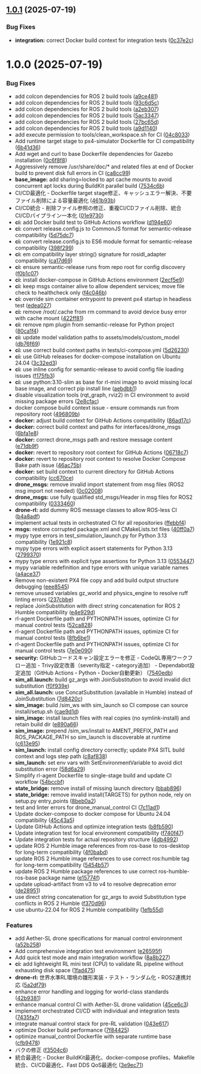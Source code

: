## [1.0.1](https://github.com/hinata-koizumi/drone_avoidance_rl/compare/v1.0.0...v1.0.1) (2025-07-19)


### Bug Fixes

* **integration:** correct Docker build context for integration tests ([0c37e2c](https://github.com/hinata-koizumi/drone_avoidance_rl/commit/0c37e2cf44986ddbc49ba9ef4251d862ca2a39bd))

# 1.0.0 (2025-07-19)


### Bug Fixes

* add colcon dependencies for ROS 2 build tools ([a9ce481](https://github.com/hinata-koizumi/drone_avoidance_rl/commit/a9ce4813ff35681bbde141bf2372b50bd242fafb))
* add colcon dependencies for ROS 2 build tools ([93c6d5c](https://github.com/hinata-koizumi/drone_avoidance_rl/commit/93c6d5c8d3aee75cd1f7b24fac2ed28cb2e76603))
* add colcon dependencies for ROS 2 build tools ([a2eb307](https://github.com/hinata-koizumi/drone_avoidance_rl/commit/a2eb307802ce9b55ee314659c94f8471b1440de5))
* add colcon dependencies for ROS 2 build tools ([5ac3347](https://github.com/hinata-koizumi/drone_avoidance_rl/commit/5ac3347413837d99a02b94d29f0101ef1f6b7df8))
* add colcon dependencies for ROS 2 build tools ([27bc65d](https://github.com/hinata-koizumi/drone_avoidance_rl/commit/27bc65df87f5770d311d2613da17c4b809e754a3))
* add colcon dependencies for ROS 2 build tools ([a9d1140](https://github.com/hinata-koizumi/drone_avoidance_rl/commit/a9d1140321d11b3d0083ba283c53d37cad0ec6b3))
* add execute permission to tools/clean_workspace.sh for CI ([04c8033](https://github.com/hinata-koizumi/drone_avoidance_rl/commit/04c80330913c6512e0b3fc6aa20d7d08ab4df346))
* Add runtime target stage to px4-simulator Dockerfile for CI compatibility ([6b41d36](https://github.com/hinata-koizumi/drone_avoidance_rl/commit/6b41d36a95eff86dd7bbdd654eed07479d056fa7))
* Add wget and curl to base Dockerfile dependencies for Gazebo installation ([0c6f8f8](https://github.com/hinata-koizumi/drone_avoidance_rl/commit/0c6f8f83a50b30806b7ec64a6db94bd89d43e1a6))
* Aggressively remove /usr/share/doc/* and related files at end of Docker build to prevent disk full errors in CI ([ca8cc99](https://github.com/hinata-koizumi/drone_avoidance_rl/commit/ca8cc99b849b761294078700d148ad208b67d5ec))
* **base_image:** add sharing=locked to apt cache mounts to avoid concurrent apt locks during BuildKit parallel build ([7534c6b](https://github.com/hinata-koizumi/drone_avoidance_rl/commit/7534c6b0af70804bc4ddd5aec9297e7ff44dbbb7))
* CI/CD最適化 - Dockerfile target stage修正、キャッシュエラー解決、不要ファイル削除による容量最適化 ([461b93b](https://github.com/hinata-koizumi/drone_avoidance_rl/commit/461b93b1ef029c4123968dfae5a161d83febe7ed))
* CI/CD統合 - 削除ファイル参照の修正、重複CI/CDファイル削除、統合CI/CDパイプライン一本化 ([01e9730](https://github.com/hinata-koizumi/drone_avoidance_rl/commit/01e97309b824bedb1a89185a6568efe1353cb7db))
* **ci:** add Docker build test to GitHub Actions workflow ([d194e60](https://github.com/hinata-koizumi/drone_avoidance_rl/commit/d194e605b8bd5593b7b8e46d4692ac91634cf274))
* **ci:** convert release.config.js to CommonJS format for semantic-release compatibility ([5d75dc7](https://github.com/hinata-koizumi/drone_avoidance_rl/commit/5d75dc787e4f241e22c1ae66e872775dfb7de90b))
* **ci:** convert release.config.js to ES6 module format for semantic-release compatibility ([398f299](https://github.com/hinata-koizumi/drone_avoidance_rl/commit/398f299671a76075df195c076e0ca6858b35db50))
* **ci:** em compatibility layer string() signature for rosidl_adapter compatibility ([ca17d69](https://github.com/hinata-koizumi/drone_avoidance_rl/commit/ca17d696943804f9ac14e33538a0ff213eef3914))
* **ci:** ensure semantic-release runs from repo root for config discovery ([f0b1c07](https://github.com/hinata-koizumi/drone_avoidance_rl/commit/f0b1c07be6b846f7a5173724845a0b4a61172fa7))
* **ci:** install docker-compose in GitHub Actions environment ([2ecf5e9](https://github.com/hinata-koizumi/drone_avoidance_rl/commit/2ecf5e9d37b26fd94cf2c008e4eab5f0fb7399dd))
* **ci:** keep msgs container alive to allow dependent services; move file check to healthcheck only ([f4c046b](https://github.com/hinata-koizumi/drone_avoidance_rl/commit/f4c046b0c9ee49d34907c514991b7ad3cb71d6a3))
* **ci:** override sim container entrypoint to prevent px4 startup in headless test ([edea027](https://github.com/hinata-koizumi/drone_avoidance_rl/commit/edea027e03cfc73afa64d43e77037246972b2909))
* **ci:** remove /root/.cache from rm command to avoid device busy error with cache mount ([422ff81](https://github.com/hinata-koizumi/drone_avoidance_rl/commit/422ff8166ee2123e4a2faf2fa632efcfb718fd10))
* **ci:** remove npm plugin from semantic-release for Python project ([80ca1f4](https://github.com/hinata-koizumi/drone_avoidance_rl/commit/80ca1f4602c855a6683fb753a0828cc08bbbc781))
* **ci:** update model validation paths to assets/models/custom_model ([db76f69](https://github.com/hinata-koizumi/drone_avoidance_rl/commit/db76f696b438deee91459340b09c8bf3e5b54f59))
* **ci:** use correct build context paths in tests/ci-compose.yml ([5d26230](https://github.com/hinata-koizumi/drone_avoidance_rl/commit/5d26230e0851ae8683443f3c462a41600cbcd091))
* **ci:** use GitHub releases for docker-compose installation on Ubuntu 24.04 ([3c32ed3](https://github.com/hinata-koizumi/drone_avoidance_rl/commit/3c32ed345ac09a7b05d30c77797c66db54289f48))
* **ci:** use inline config for semantic-release to avoid config file loading issues ([f175fb3](https://github.com/hinata-koizumi/drone_avoidance_rl/commit/f175fb32907f4487f7c5573494dff8e8223ba471))
* **ci:** use python:3.10-slim as base for rl-mini image to avoid missing local base image, and correct pip install line ([aebdbb1](https://github.com/hinata-koizumi/drone_avoidance_rl/commit/aebdbb1e000fc980b1f5742e7c6654eafc24ee44))
* disable visualization tools (rqt_graph, rviz2) in CI environment to avoid missing package errors ([2e8cfac](https://github.com/hinata-koizumi/drone_avoidance_rl/commit/2e8cfac3fa6f2faff176f8721629eaa24d375385))
* docker compose build context issue - ensure commands run from repository root ([496809b](https://github.com/hinata-koizumi/drone_avoidance_rl/commit/496809ba5e2c574ffb06830e9ccc57d74c0a6acb))
* **docker:** adjust build context for GitHub Actions compatibility ([86ad17c](https://github.com/hinata-koizumi/drone_avoidance_rl/commit/86ad17cfe0c9c3246f21f6059bd9a8db7a0c12b5))
* **docker:** correct build context and paths for interfaces/drone_msgs ([6bfa1e8](https://github.com/hinata-koizumi/drone_avoidance_rl/commit/6bfa1e8a888c90ae76fb5e0a7aade32a1add7455))
* **docker:** correct drone_msgs path and restore message content ([e71db9f](https://github.com/hinata-koizumi/drone_avoidance_rl/commit/e71db9f06a8ec090a687c80ffb9e615099375b0e))
* **docker:** revert to repository root context for GitHub Actions ([06718c7](https://github.com/hinata-koizumi/drone_avoidance_rl/commit/06718c7625ca9425e19a1cce9fe4295f26210ba7))
* **docker:** revert to repository root context to resolve Docker Compose Bake path issue ([46ac75b](https://github.com/hinata-koizumi/drone_avoidance_rl/commit/46ac75b6b0bb82501c0f13bd57adc5cb76b2537a))
* **docker:** set build context to current directory for GitHub Actions compatibility ([cc670ce](https://github.com/hinata-koizumi/drone_avoidance_rl/commit/cc670ce510ada8bcdee9de5cb37f9080f17099fe))
* **drone_msgs:** remove invalid import statement from msg files (ROS2 msg import not needed) ([0c02008](https://github.com/hinata-koizumi/drone_avoidance_rl/commit/0c02008cba1a16dccc9b68e09e5ed65873d24c4d))
* **drone_msgs:** use fully qualified std_msgs/Header in msg files for ROS2 compatibility ([0333460](https://github.com/hinata-koizumi/drone_avoidance_rl/commit/0333460d98fed535726a1cf13593705ee0050af4))
* **drone-rl:** add dummy ROS message classes to allow ROS-less CI ([b4a8adf](https://github.com/hinata-koizumi/drone_avoidance_rl/commit/b4a8adf248a5bd890a11b3e06b065094140e3689))
* implement actual tests in orchestrated CI for all repositories ([ffebbf4](https://github.com/hinata-koizumi/drone_avoidance_rl/commit/ffebbf432c7cf20533c5f238f8e1dc649b035a68))
* **msgs:** restore corrupted package.xml and CMakeLists.txt files ([40ff0a7](https://github.com/hinata-koizumi/drone_avoidance_rl/commit/40ff0a72a660299557aa72f3252279981bd89e9f))
* mypy type errors in test_simulation_launch.py for Python 3.13 compatibility ([1e921c8](https://github.com/hinata-koizumi/drone_avoidance_rl/commit/1e921c8195a6bd476886fe8f6ae7831a2896a4ff))
* mypy type errors with explicit assert statements for Python 3.13 ([2799370](https://github.com/hinata-koizumi/drone_avoidance_rl/commit/27993704feb348954848770924b227f7df2751ee))
* mypy type errors with explicit type assertions for Python 3.13 ([0553447](https://github.com/hinata-koizumi/drone_avoidance_rl/commit/0553447968f2b9deead984ef4fe2509bb332222d))
* mypy variable redefinition and type errors with unique variable names ([a4ace37](https://github.com/hinata-koizumi/drone_avoidance_rl/commit/a4ace37ae1630c43d758097206fabe5200b58f5f))
* Remove non-existent PX4 file copy and add build output structure debugging ([eee8545](https://github.com/hinata-koizumi/drone_avoidance_rl/commit/eee8545ea6fc15152dbb10fac8207b958c127733))
* remove unused variables gz_world and physics_engine to resolve ruff linting errors ([237cbbe](https://github.com/hinata-koizumi/drone_avoidance_rl/commit/237cbbe35312fa2ac2c6bccb9863e46b2cd4c756))
* replace JoinSubstitution with direct string concatenation for ROS 2 Humble compatibility ([e4e929d](https://github.com/hinata-koizumi/drone_avoidance_rl/commit/e4e929d0f515d39fce45db772f98af7397d9caeb))
* rl-agent Dockerfile path and PYTHONPATH issues, optimize CI for manual control tests ([52ca828](https://github.com/hinata-koizumi/drone_avoidance_rl/commit/52ca8282123536c1edcf235036168e8a48724fa7))
* rl-agent Dockerfile path and PYTHONPATH issues, optimize CI for manual control tests ([8fb6be1](https://github.com/hinata-koizumi/drone_avoidance_rl/commit/8fb6be1e2671bb4198aeeaff040e026128c6ff3e))
* rl-agent Dockerfile path and PYTHONPATH issues, optimize CI for manual control tests ([7e0e090](https://github.com/hinata-koizumi/drone_avoidance_rl/commit/7e0e090af88e85af51671602aad3b42aa68b7a2c))
* **security:** GitHubコードスキャン設定エラーを修正 - CodeQL専用ワークフロー追加 - Trivy設定改善（severity指定・category追加） - Dependabot設定追加（GitHub Actions・Python・Docker自動更新） ([7540edb](https://github.com/hinata-koizumi/drone_avoidance_rl/commit/7540edbdc03f4dbd0f375b7560f6490a4c8c563d))
* **sim_all.launch:** build gz_args with JoinSubstitution to avoid invalid dict substitution ([f0f939e](https://github.com/hinata-koizumi/drone_avoidance_rl/commit/f0f939e2a7931f39e2881084ff7f111bbfa2b55c))
* **sim_all.launch:** use ConcatSubstitution (available in Humble) instead of JoinSubstitution ([7d8420c](https://github.com/hinata-koizumi/drone_avoidance_rl/commit/7d8420c4ff8771d6f10d57db7a30173df2a28787))
* **sim_image:** build /sim_ws with sim_launch so CI compose can source install/setup.sh ([cae9d1d](https://github.com/hinata-koizumi/drone_avoidance_rl/commit/cae9d1d63e1dade3073aa2521b4e3f8f2c1770d1))
* **sim_image:** install launch files with real copies (no symlink-install) and retain build dir ([e890a66](https://github.com/hinata-koizumi/drone_avoidance_rl/commit/e890a66fdd3bea774ba02159588e5f10b0c57acf))
* **sim_image:** prepend /sim_ws/install to AMENT_PREFIX_PATH and ROS_PACKAGE_PATH so sim_launch is discoverable at runtime ([c613e95](https://github.com/hinata-koizumi/drone_avoidance_rl/commit/c613e95188e9371d419a97ab5cd0ee0cd0ebf4f4))
* **sim_launch:** install config directory correctly; update PX4 SITL build context and logs step path ([c8af838](https://github.com/hinata-koizumi/drone_avoidance_rl/commit/c8af838f59d05165ca1b2427aa1d7f34bbf9f40b))
* **sim_launch:** set env vars with SetEnvironmentVariable to avoid dict substitution error ([58d6a29](https://github.com/hinata-koizumi/drone_avoidance_rl/commit/58d6a29ec092e6c37ed888cb5f670ce5f7092b5c))
* Simplify rl-agent Dockerfile to single-stage build and update CI workflow ([54bccbf](https://github.com/hinata-koizumi/drone_avoidance_rl/commit/54bccbfdb9a108cf16f610d47150a40ae81f715b))
* **state_bridge:** remove install of missing launch directory ([bbab896](https://github.com/hinata-koizumi/drone_avoidance_rl/commit/bbab896d2f6054a4130ec8b0fd7f9efaf488821c))
* **state_bridge:** remove invalid install(TARGETS) for python node, rely on setup.py entry_points ([8beb0a2](https://github.com/hinata-koizumi/drone_avoidance_rl/commit/8beb0a2a2c6ba68b15f9d41aacc47c4ab8fc976d))
* test and linter errors for drone_manual_control CI ([7c11ad1](https://github.com/hinata-koizumi/drone_avoidance_rl/commit/7c11ad1097f2e8a58eaee737e282edb81e1c1600))
* Update docker-compose to docker compose for Ubuntu 24.04 compatibility ([45c43a5](https://github.com/hinata-koizumi/drone_avoidance_rl/commit/45c43a51d636648af5745eeead66488f106c1383))
* Update GitHub Actions and optimize integration tests ([b8fb590](https://github.com/hinata-koizumi/drone_avoidance_rl/commit/b8fb590a45f4c9b1d4688098d68c1c1ce2a35d4d))
* Update integration test for local environment compatibility ([f740f47](https://github.com/hinata-koizumi/drone_avoidance_rl/commit/f740f478d18587d21f3ac6f745cc5ebcc2c4a7f1))
* Update integration tests for actual repository structure ([4db4992](https://github.com/hinata-koizumi/drone_avoidance_rl/commit/4db49926fab28a4ad4e044b18b379b065be9d376))
* update ROS 2 Humble image references from ros-base to ros-desktop for long-term compatibility ([4f0babd](https://github.com/hinata-koizumi/drone_avoidance_rl/commit/4f0babd5d4f2447a6d0099579eec1ea37137065c))
* update ROS 2 Humble image references to use correct ros:humble tag for long-term compatibility ([5454b57](https://github.com/hinata-koizumi/drone_avoidance_rl/commit/5454b57e333ff05f07c063caf5b0717701651710))
* update ROS 2 Humble package references to use correct ros-humble-ros-base package name ([e15774f](https://github.com/hinata-koizumi/drone_avoidance_rl/commit/e15774f50d9e805f9d8b1c8157369d73ddf929f4))
* update upload-artifact from v3 to v4 to resolve deprecation error ([de28951](https://github.com/hinata-koizumi/drone_avoidance_rl/commit/de2895198dd65779a9ddf7e4f4d18e7e5e9f35e9))
* use direct string concatenation for gz_args to avoid Substitution type conflicts in ROS 2 Humble ([f370d96](https://github.com/hinata-koizumi/drone_avoidance_rl/commit/f370d965083327eac3060e53fc570da099e3f036))
* use ubuntu-22.04 for ROS 2 Humble compatibility ([1efb55d](https://github.com/hinata-koizumi/drone_avoidance_rl/commit/1efb55da6ad394d4ca470504f6a10fb5d3df6b35))


### Features

* add Aether-SL drone specifications for manual control environment ([a52b258](https://github.com/hinata-koizumi/drone_avoidance_rl/commit/a52b258b2af3956a66ac14fc162dd7f1108ee95b))
* Add comprehensive integration test environment ([e26595f](https://github.com/hinata-koizumi/drone_avoidance_rl/commit/e26595faa968be8e506413c5b3c601a4f397ae70))
* Add quick test mode and main integration workflow ([8a8b227](https://github.com/hinata-koizumi/drone_avoidance_rl/commit/8a8b2272fac5b5b225272bd07546b09aca672fcb))
* **ci:** add lightweight RL mini test (CPU) to validate RL pipeline without exhausting disk space ([1fad475](https://github.com/hinata-koizumi/drone_avoidance_rl/commit/1fad47573ca29b577e19f73fc12b1ab0b54c846b))
* **drone-rl:** 世界水準RL環境の雛形実装・テスト・ランダム化・ROS2連携対応 ([5a2df79](https://github.com/hinata-koizumi/drone_avoidance_rl/commit/5a2df79ee825f9a8fb26da71aaf28fdfc02233fe))
* enhance error handling and logging for world-class standards ([42b9381](https://github.com/hinata-koizumi/drone_avoidance_rl/commit/42b93818734ccd1c5576e2184f7f4b02ec95f8e6))
* enhance manual control CI with Aether-SL drone validation ([45ce6c3](https://github.com/hinata-koizumi/drone_avoidance_rl/commit/45ce6c3f4b726a42e3ab1c0e82ef8db21286b0a8))
* implement orchestrated CI/CD with individual and integration tests ([7435fa7](https://github.com/hinata-koizumi/drone_avoidance_rl/commit/7435fa7ac24be2671437e06e195dfe5e3a8e1a3e))
* integrate manual control stack for pre-RL validation ([043e617](https://github.com/hinata-koizumi/drone_avoidance_rl/commit/043e617a7a5465f9e51b55882750a196a331729c))
* optimize Docker build performance ([7f84425](https://github.com/hinata-koizumi/drone_avoidance_rl/commit/7f844256b4b2a1b661800a65989196ed769bd471))
* optimize manual_control Dockerfile with separate runtime base ([cfb9478](https://github.com/hinata-koizumi/drone_avoidance_rl/commit/cfb9478583b66de99f3de6c5f400500ba230fe81))
* バクの修正 ([f3504c6](https://github.com/hinata-koizumi/drone_avoidance_rl/commit/f3504c6bf99c43ad9c907105125909f52cd7c590))
* 統合最適化 - Docker BuildKit最適化、docker-compose profiles、Makefile統合、CI/CD最適化、Fast DDS QoS最適化 ([3e9ec71](https://github.com/hinata-koizumi/drone_avoidance_rl/commit/3e9ec7169e25f2e40030052f4bd15b4f97b63ee2))
